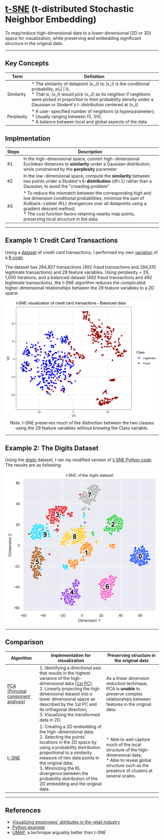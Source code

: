 # <a href="https://lvdmaaten.github.io/tsne/">t-SNE</a> (t-distributed Stochastic Neighbor Embedding)
To map/reduce high-dimensional data to a lower-dimensional (2D or 3D) space for visualization, while preserving and embedding significant structure in the original data.

<hr>

## Key Concepts

Term | Definition
--- | ---
Similarity | * The similarity of datapoint (x_J) to (x_I) is the conditional probability, p(J \| I);<br/>* That is, (x_I) would pick (x_J) as its neighbor if neighbors were picked in proportion to their probability density under a Gaussian or Student's t-distribution centered at (x_I).
Perplexity | * A user-specified number of neighbors (a hyperparameter);<br/>* Usually ranging between (5, 50);<br/>* A balance between local and global aspects of the data

## Implmentation

Steps | Description
--- | ---
#1 | In the high-dimensional space, convert high-dimensional Euclidean distances to <b>similarity</b> under a Gaussian distribution, while constrained by the <b>perplexity</b> parameter
#2 | In the low-dimensional space, compute the <b>similarity</b> between two points under a Student's <b>t-distribution</b> (df=1) rather than a Gaussian, to avoid the "crowding problem"
#3 | * To reduce the mismatch between the corresponding high and low dimension conditional probabilities, minimize the sum of Kullback-Leibler (KL) divergences over all datapoints using a gradient descent method;<br/> * The cost function favors retaining nearby map points, preserving local structure in the data.

<hr>

## Example 1: Credit Card Transactions

Using a <a href="https://www.kaggle.com/mlg-ulb/creditcardfraud">dataset</a> of credit card transactions, I performed my own <a href="./credit_card_fraud_t-SNE.R">variation</a> of a <a href="https://github.com/ihh300/Fraud_Detection/blob/master/cc_tsne.R">R code</a>.

The dataset has 284,807 transactions (492 fraud transactions and 284,315 legitimate transactions) and 29 feature variables. Using perplexity = 29, 1,000 iterations, and a balanced dataset (492 fraud transactions and 492 legitimate transactions), the t-SNE algorithm reduces the complicated higher-dimensional relationships between the 29 feature variables to a 2D space:

<p align="center"><img src="./images/credit_card_transactions_t-SNE_2D.png" width="700px"><br/>Note. t-SNE preserves much of the distinction between the two classes using the 29 feature variables without knowing the Class variable.</p>

<hr>

## Example 2: The Digits Dataset</a>

Using the <a href="https://scikit-learn.org/stable/modules/generated/sklearn.datasets.load_digits.html">digits</a> dataset, I ran my modified version of <a href="./digits_t-SNE.py">t-SNE Python code</a>. The results are as following:

<p align="center"><img src="./images/digits_t-SNE-2D.png" width="600px"></p>

<hr>

## Comparison

Algorithm | Implementation for visualization | Preserving structure in the original data
--- | --- | ---
<a href="https://en.wikipedia.org/wiki/Principal_component_analysis">PCA (Principal component analysis)</a> | 1. Identifying a directional axis that results in the highest variance of the high-dimensional data (<a href="https://medium.com/@TheDataGyan/dimensionality-reduction-with-pca-and-t-sne-in-r-2715683819">1st PC</a>);<br/>2. Linearly projecting the high dimensional dataset into a lower dimensional space as described by the 1st PC and its orthagonal direction;<br/>3. Visualizing the transformed data in 2D. | As a linear dimension reduction technique, PCA is <i><b>unable</b></i> to preserve complex relationships between features in the original data.
<a href="https://en.wikipedia.org/wiki/T-distributed_stochastic_neighbor_embedding">t-SNE</a> | 1. Creating a 2D embedding of the high-dimensional data;<br/>2. Selecting the points' locations in the 2D space by using a probability distribution proportional to a similarity measure of two data points in the original data;<br/>3. Minimizing the KL divergence between the probability distribution of the 2D embedding and the original data. | * Able to well capture much of the local structure of the high-dimensional data;<br/>* Able to reveal global structure such as the presence of clusters at several scales.

<hr>

## References
- <a href="https://arxiv.org/pdf/1707.04639.pdf">Visualizing employees' attributes in the retail industry</a> 
- <a href="https://towardsdatascience.com/an-introduction-to-t-sne-with-python-example-5a3a293108d1">Python example</a>
- <a href="../UMAP">UMAP</a>, a technique arguably better than t-SNE
